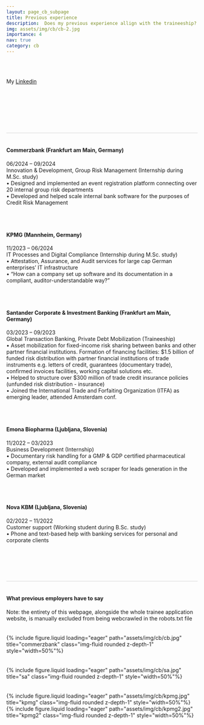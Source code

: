 ```yaml
---
layout: page_cb_subpage
title: Previous experience
description:  Does my previous experience allign with the traineeship?
img: assets/img/cb/cb-2.jpg
importance: 4
nav: true
category: cb
---
```



<br>
<br>

My [Linkedin](https://linkedin.com/in/gregormihelac/) 

<br>
<br>

<br><br>

<br>
<div style="height: 1px; width: min(800px, 100%); padding: 0 5px; box-sizing: border-box; background-color: lightgray;"></div>
<br>

#### Commerzbank (Frankfurt am Main, Germany) <br>
06/2024 – 09/2024 <br>
Innovation & Development, Group Risk Management (Internship during M.Sc. study) <br>
•	Designed and implemented an event registration platform connecting over 20 internal group risk departments <br>
•	Developed and helped scale internal bank software for the purposes of Credit Risk Management<br>

<br><br>

#### KPMG (Mannheim, Germany)<br>
11/2023 – 06/2024 <br>
IT Processes and Digital Compliance (Internship during M.Sc. study)<br>
•	Attestation, Assurance, and Audit services for large cap German enterprises’ IT infrastructure<br>
•	“How can a company set up software and its documentation in a compliant, auditor-understandable way?”<br>

<br><br>

#### Santander Corporate & Investment Banking (Frankfurt am Main, Germany)<br>
03/2023 – 09/2023<br>
Global Transaction Banking, Private Debt Mobilization (Traineeship)<br>
•	Asset mobilization for fixed-income risk sharing between banks and other partner financial institutions. Formation of financing facilities: $1.5 billion of funded risk distribution with partner financial institutions of trade instruments e.g. letters of credit, guarantees (documentary trade), confirmed invoices facilities, working capital solutions etc.<br>
•	Helped to structure over $300 million of trade credit insurance policies (unfunded risk distribution - insurance)<br>
•	Joined the International Trade and Forfaiting Organization (ITFA) as emerging leader, attended Amsterdam conf.<br>

<br><br>

#### Emona Biopharma (Ljubljana, Slovenia)<br>
11/2022 – 03/2023<br>
Business Development (Internship)<br>
•	Documentary risk handling for a GMP & GDP certified pharmaceutical company, external audit compliance<br>
•	Developed and implemented a web scraper for leads generation in the German market<br>

<br><br>

#### Nova KBM (Ljubljana, Slovenia)<br>
02/2022 – 11/2022<br>
Customer support (Working student during B.Sc. study)<br>
•	Phone and text-based help with banking services for personal and corporate clients<br>


<br>
<br>
<br>
<br>

<br>
<div style="height: 1px; width: min(800px, 100%); padding: 0 5px; box-sizing: border-box; background-color: lightgray;"></div>
<br>

#### What previous employers have to say

<div class="caption">
    Note: the entirety of this webpage, alongside the whole trainee application website, is manually excluded from being webcrawled in the robots.txt file
</div>

<br>
<br>


<div class="row">
    <div class="col-sm mt-3 mt-md-0">
        {% include figure.liquid loading="eager" path="assets/img/cb/cb.jpg" title="commerzbank" class="img-fluid rounded z-depth-1" style="width=50%"%}
    </div>
</div>

<br>
<br>


<div class="row">
    <div class="col-sm mt-3 mt-md-0">
        {% include figure.liquid loading="eager" path="assets/img/cb/sa.jpg" title="sa" class="img-fluid rounded z-depth-1" style="width=50%"%}
    </div>
</div>

<br>
<br>


<div class="row">
    <div class="col-sm mt-3 mt-md-0">
        {% include figure.liquid loading="eager" path="assets/img/cb/kpmg.jpg" title="kpmg" class="img-fluid rounded z-depth-1" style="width=50%"%}
    </div>
</div>
<div class="row">
    <div class="col-sm mt-3 mt-md-0">
        {% include figure.liquid loading="eager" path="assets/img/cb/kpmg2.jpg" title="kpmg2" class="img-fluid rounded z-depth-1" style="width=50%"%}
    </div>
</div>

<br>
<br>